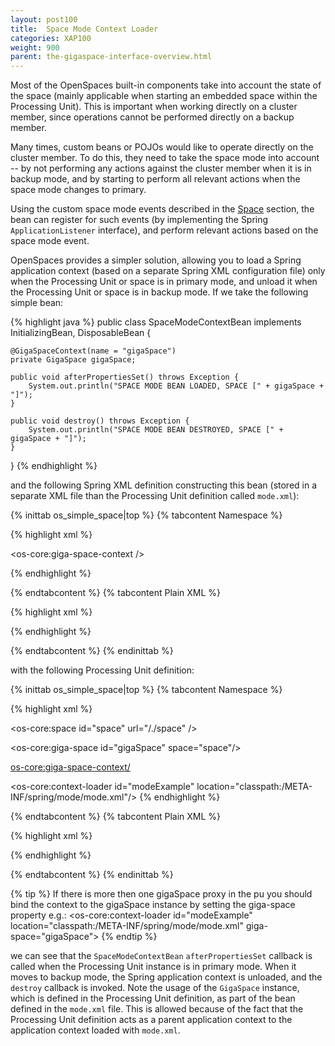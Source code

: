 ```yaml
---
layout: post100
title:  Space Mode Context Loader
categories: XAP100
weight: 900
parent: the-gigaspace-interface-overview.html
---
```




Most of the OpenSpaces built-in components take into account the state of the space (mainly applicable when starting an embedded space within the Processing Unit). This is important when working directly on a cluster member, since operations cannot be performed directly on a backup member.

Many times, custom beans or POJOs would like to operate directly on the cluster member. To do this, they need to take the space mode into account -- by not performing any actions against the cluster member when it is in backup mode, and by starting to perform all relevant actions when the space mode changes to primary.

Using the custom space mode events described in the [Space](./the-space-configuration.html) section, the bean can register for such events (by implementing the Spring `ApplicationListener` interface), and perform relevant actions based on the space mode event.

OpenSpaces provides a simpler solution, allowing you to load a Spring application context (based on a separate Spring XML configuration file) only when the Processing Unit or space is in primary mode, and unload it when the Processing Unit or space is in backup mode. If we take the following simple bean:

{% highlight java %}
public class SpaceModeContextBean implements InitializingBean, DisposableBean {

    @GigaSpaceContext(name = "gigaSpace")
    private GigaSpace gigaSpace;

    public void afterPropertiesSet() throws Exception {
        System.out.println("SPACE MODE BEAN LOADED, SPACE [" + gigaSpace + "]");
    }

    public void destroy() throws Exception {
        System.out.println("SPACE MODE BEAN DESTROYED, SPACE [" + gigaSpace + "]");
    }
}
{% endhighlight %}

and the following Spring XML definition constructing this bean (stored in a separate XML file than the Processing Unit definition called `mode.xml`):

{% inittab os_simple_space|top %}
{% tabcontent Namespace %}

{% highlight xml %}

<os-core:giga-space-context />

<bean id="spaceModeContextBean" class="org.openspaces.example.data.processor.SpaceModeContextBean"/>
{% endhighlight %}

{% endtabcontent %}
{% tabcontent Plain XML %}

{% highlight xml %}

<!--
    Enables the usage of @GigaSpaceContext annotation based injection.
-->
<bean id="gsContext" class="org.openspaces.core.context.GigaSpaceContextBeanPostProcessor" />

<bean id="spaceModeContextBean" class="org.openspaces.example.data.processor.SpaceModeContextBean"/>
{% endhighlight %}

{% endtabcontent %}
{% endinittab %}

with the following Processing Unit definition:

{% inittab os_simple_space|top %}
{% tabcontent Namespace %}

{% highlight xml %}

<os-core:space id="space" url="/./space" />

<os-core:giga-space id="gigaSpace" space="space"/>

<!--
    Enables the usage of @GigaSpaceContext annotation based injection.
-->
<os-core:giga-space-context/>

<os-core:context-loader id="modeExample" location="classpath:/META-INF/spring/mode/mode.xml"/>
{% endhighlight %}

{% endtabcontent %}
{% tabcontent Plain XML %}

{% highlight xml %}

<bean id="space" class="org.openspaces.core.space.UrlSpaceFactoryBean">
    <property name="url" value="/./space" />
</bean>

<bean id="gigaSpace" class="org.openspaces.core.GigaSpaceFactoryBean">
	<property name="space" ref="space" />
</bean>

<!--
    Enables the usage of @GigaSpaceContext annotation based injection.
-->
<bean id="gsContext" class="org.openspaces.core.context.GigaSpaceContextBeanPostProcessor" />

<bean id="modeExample" class="org.openspaces.core.space.mode.SpaceModeContextLoader">
    <property name="location" value="classpath:/META-INF/spring/mode/mode.xml" />
</bean>
{% endhighlight %}

{% endtabcontent %}
{% endinittab %}

{% tip %}
If there is more then one gigaSpace proxy in the pu you should bind the context to the gigaSpace instance by setting the giga-space property e.g.:
<os-core:context-loader id="modeExample" location="classpath:/META-INF/spring/mode/mode.xml" giga-space="gigaSpace">
{% endtip %}

we can see that the `SpaceModeContextBean` `afterPropertiesSet` callback is called when the Processing Unit instance is in primary mode. When it moves to backup mode, the Spring application context is unloaded, and the `destroy` callback is invoked. Note the usage of the `GigaSpace` instance, which is defined in the Processing Unit definition, as part of the bean defined in the `mode.xml` file. This is allowed because of the fact that the Processing Unit definition acts as a parent application context to the application context loaded with `mode.xml`.
